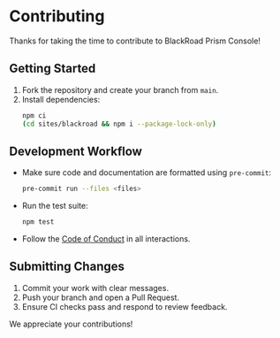 # Contributing

Thanks for taking the time to contribute to BlackRoad Prism Console!

## Getting Started

1. Fork the repository and create your branch from `main`.
2. Install dependencies:
   ```bash
   npm ci
   (cd sites/blackroad && npm i --package-lock-only)
   ```

## Development Workflow

- Make sure code and documentation are formatted using `pre-commit`:
  ```bash
  pre-commit run --files <files>
  ```
- Run the test suite:
  ```bash
  npm test
  ```
- Follow the [Code of Conduct](CODE_OF_CONDUCT.md) in all interactions.

## Submitting Changes

1. Commit your work with clear messages.
2. Push your branch and open a Pull Request.
3. Ensure CI checks pass and respond to review feedback.

We appreciate your contributions!
